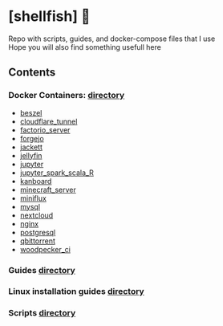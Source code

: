 # [shellfish] 🐚
Repo with scripts, guides, and docker-compose files that I use 
<br/>Hope you will also find something usefull here

## Contents
### Docker Containers: [directory](docker_containers)
- [beszel](docker_containers/beszel)
- [cloudflare_tunnel](docker_containers/cloudflare_tunnel)
- [factorio_server](docker_containers/factorio_server)
- [forgejo](docker_containers/forgejo)
- [jackett](docker_containers/jackett)
- [jellyfin](docker_containers/jellyfin)
- [jupyter](docker_containers/jupyter)
- [jupyter_spark_scala_R](docker_containers/jupyter_spark_scala_R)
- [kanboard](docker_containers/kanboard)
- [minecraft_server](docker_containers/minecraft_server)
- [miniflux](docker_containers/miniflux)
- [mysql](docker_containers/mysql)
- [nextcloud](docker_containers/nextcloud)
- [nginx](docker_containers/nginx)
- [postgresql](docker_containers/postgresql)
- [qbittorrent](docker_containers/qbittorrent)
- [woodpecker_ci](docker_containers/woodpecker_ci)
### Guides [directory](guides)
### Linux installation guides [directory](linux_installation_guides)
### Scripts [directory](scripts)
